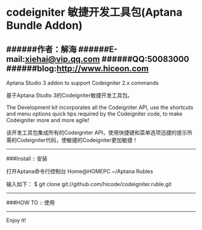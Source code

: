 codeigniter 敏捷开发工具包(Aptana Bundle Addon)
=================

######作者：解海
######E-mail:xiehai@vip.qq.com
######QQ:50083000
######blog:http://www.hiceon.com
-------------

Aptana Studio 3 addon to support Codeigniter 2.x commands

基于Aptana Studio 3的Codeigniter敏捷开发工具包。

The Development kit incorporates all the Codeigniter API, use the shortcuts and menu options quick tips required by the Codeigniter code, to make Codeigniter more and more agile!

该开发工具包集成所有的Codeigniter API，使用快捷键和菜单选项迅捷的提示所需的Codeigniter代码，使敏捷的Codeigniter更加敏捷！


-------------
###Install :: 安装

打开Aptana命令行控制台
Home@HOMEPC ~/Aptana Rubles 

输入如下：
$ git clone git://github.com/hicode/codeigniter.ruble.git

-------------
###HOW TO :: 使用


-------------
Enjoy it!